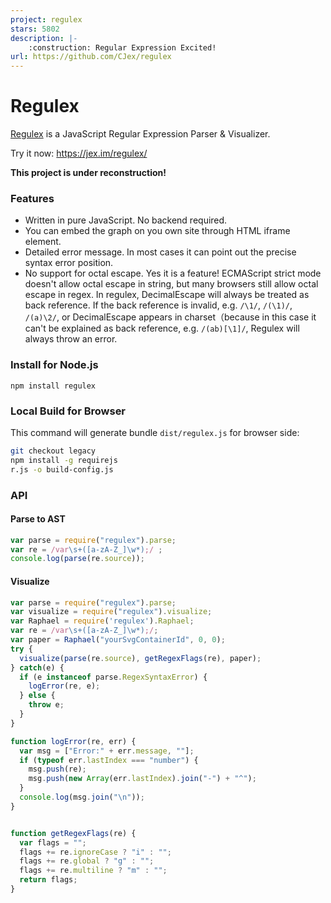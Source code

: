 ```yaml
---
project: regulex
stars: 5802
description: |-
    :construction: Regular Expression Excited!
url: https://github.com/CJex/regulex
---
```


# Regulex

[Regulex](https://jex.im/regulex/) is a JavaScript Regular Expression Parser & Visualizer.

Try it now: <https://jex.im/regulex/>

**This project is under reconstruction!**

### Features

- Written in pure JavaScript. No backend required.
- You can embed the graph on you own site through HTML iframe element.
- Detailed error message. In most cases it can point out the precise syntax error position.
- No support for octal escape. Yes it is a feature! ECMAScript strict mode doesn't allow octal escape in string, but many browsers still allow octal escape in regex. In regulex, DecimalEscape will always be treated as back reference. If the back reference is invalid, e.g. `/\1/`, `/(\1)/`, `/(a)\2/`, or DecimalEscape appears in charset（because in this case it can't be explained as back reference, e.g. `/(ab)[\1]/`, Regulex will always throw an error.

### Install for Node.js
```
npm install regulex
```


### Local Build for Browser
This command will generate bundle `dist/regulex.js` for browser side:
```bash
git checkout legacy
npm install -g requirejs
r.js -o build-config.js
```

### API

#### Parse to AST

```javascript
var parse = require("regulex").parse;
var re = /var\s+([a-zA-Z_]\w*);/ ;
console.log(parse(re.source));
```

#### Visualize

```javascript
var parse = require("regulex").parse;
var visualize = require("regulex").visualize;
var Raphael = require('regulex').Raphael;
var re = /var\s+([a-zA-Z_]\w*);/;
var paper = Raphael("yourSvgContainerId", 0, 0);
try {
  visualize(parse(re.source), getRegexFlags(re), paper);
} catch(e) {
  if (e instanceof parse.RegexSyntaxError) {
    logError(re, e);
  } else {
    throw e;
  }
}

function logError(re, err) {
  var msg = ["Error:" + err.message, ""];
  if (typeof err.lastIndex === "number") {
    msg.push(re);
    msg.push(new Array(err.lastIndex).join("-") + "^");
  }
  console.log(msg.join("\n"));
}


function getRegexFlags(re) {
  var flags = "";
  flags += re.ignoreCase ? "i" : "";
  flags += re.global ? "g" : "";
  flags += re.multiline ? "m" : "";
  return flags;
}
```

